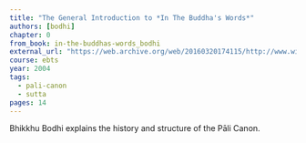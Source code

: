 ```yaml
---
title: "The General Introduction to *In The Buddha's Words*"
authors: [bodhi]
chapter: 0
from_book: in-the-buddhas-words_bodhi
external_url: "https://web.archive.org/web/20160320174115/http://www.wisdompubs.org/book/buddha%E2%80%99s-words/introduction"
course: ebts
year: 2004
tags:
  - pali-canon
  - sutta
pages: 14
---
```


Bhikkhu Bodhi explains the history and structure of the Pāli Canon.
